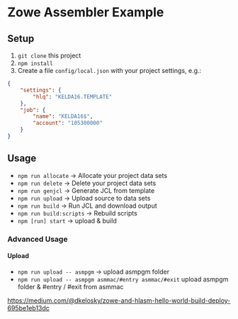 # Zowe Assembler Example

## Setup
1. `git clone` this project
2. `npm install`
3. Create a file `config/local.json` with your project settings, e.g.:
```json
{
    "settings": {
        "hlq": "KELDA16.TEMPLATE"
    },
    "job": {
        "name": "KELDA16$",
        "account": "105300000"
    }
}
```

## Usage

* `npm run allocate` -> Allocate your project data sets
* `npm run delete` -> Delete your project data sets
* `npm run genjcl` -> Generate JCL from template
* `npm run upload` -> Upload source to data sets
* `npm run build` -> Run JCL and download output
* `npm run build:scripts` -> Rebuild scripts
* `npm [run] start` -> upload & build

### Advanced Usage

#### Upload
 * `npm run upload -- asmpgm` -> upload asmpgm folder
 * `npm run upload -- asmpgm asmmac/#entry asmmac/#exit` upload asmpgm folder & #entry / #exit from asmmac

https://medium.com/@dkelosky/zowe-and-hlasm-hello-world-build-deploy-695be1eb13dc
